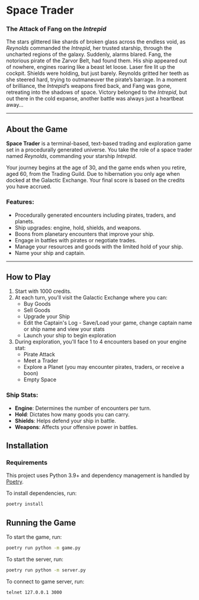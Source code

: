 # Space Trader

### The Attack of Fang on the *Intrepid*

The stars glittered like shards of broken glass across the endless void, as *Reynolds* commanded the *Intrepid*, her trusted starship, through the uncharted regions of the galaxy. Suddenly, alarms blared. Fang, the notorious pirate of the Zarvor Belt, had found them. His ship appeared out of nowhere, engines roaring like a beast let loose. Laser fire lit up the cockpit. Shields were holding, but just barely. Reynolds gritted her teeth as she steered hard, trying to outmaneuver the pirate’s barrage. In a moment of brilliance, the *Intrepid*’s weapons fired back, and Fang was gone, retreating into the shadows of space. Victory belonged to the *Intrepid*, but out there in the cold expanse, another battle was always just a heartbeat away...

---

## About the Game

**Space Trader** is a terminal-based, text-based trading and exploration game set in a procedurally generated universe. You take the role of a space trader named *Reynolds*, commanding your starship *Intrepid*.

Your journey begins at the age of 30, and the game ends when you retire, aged 60, from the Trading Guild. Due to hibernation you only age when docked at the Galactic Exchange. Your final score is based on the credits you have accrued.

### Features:
- Procedurally generated encounters including pirates, traders, and planets.
- Ship upgrades: engine, hold, shields, and weapons.
- Boons from planetary encounters that improve your ship.
- Engage in battles with pirates or negotiate trades.
- Manage your resources and goods with the limited hold of your ship.
- Name your ship and captain.

---

## How to Play

1. Start with 1000 credits.
2. At each turn, you'll visit the Galactic Exchange where you can:
   - Buy Goods
   - Sell Goods
   - Upgrade your Ship
   - Edit the Captain's Log - Save/Load your game, change captain name or ship name and view your stats
   - Launch your ship to begin exploration
3. During exploration, you'll face 1 to 4 encounters based on your engine stat:
   - Pirate Attack
   - Meet a Trader
   - Explore a Planet (you may encounter pirates, traders, or receive a boon)
   - Empty Space

### Ship Stats:
- **Engine**: Determines the number of encounters per turn.
- **Hold**: Dictates how many goods you can carry.
- **Shields**: Helps defend your ship in battle.
- **Weapons**: Affects your offensive power in battles.

## Installation

### Requirements
This project uses Python 3.9+ and dependency management is handled by [Poetry](https://python-poetry.org/).

To install dependencies, run:
```bash
poetry install
```

## Running the Game

To start the game, run:
```bash
poetry run python -m game.py
```  

To start the server, run:
```bash
poetry run python -m server.py
```

To connect to game server, run:
```bash
telnet 127.0.0.1 3000
```

